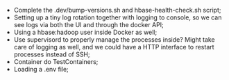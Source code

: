 - Complete the .dev/bump-versions.sh and hbase-health-check.sh script;
- Setting up a tiny log rotation together with logging to console, so we can see
  logs via both the UI and through the docker API;
- Using a hbase:hadoop user inside Docker as well;
- Use supervisord to properly manage the processes inside? Might take care of
  logging as well, and we could have a HTTP interface to restart processes instead of SSH;
- Container do TestContainers;
- Loading a .env file;
